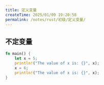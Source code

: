 ```yaml
---
title: 定义变量
createTime: 2025/01/09 19:20:58
permalink: /notes/rust/初级/定义变量/
---
```


## 不定变量

```rust
fn main() {
    let x = 5;
    println!("The value of x is: {}", x);
    x = 6;
    println!("The value of x is: {}", x);
}
```
